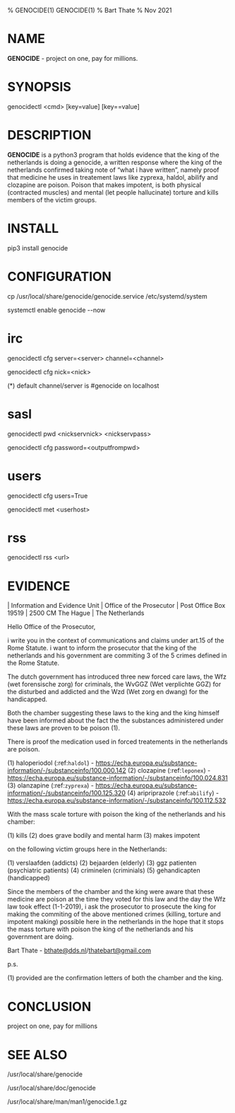 % GENOCIDE(1) GENOCIDE(1)
% Bart Thate
% Nov 2021

# NAME

 **GENOCIDE** - project on one, pay for millions.

# SYNOPSIS

 genocidectl \<cmd\> \[key=value\] \[key==value\] 

# DESCRIPTION

 **GENOCIDE** is a python3 program that holds evidence that the king of the
 netherlands is doing a genocide, a written response where the king of
 the netherlands confirmed taking note of “what i have written”, namely
 proof that medicine he uses in treatement laws like zyprexa, haldol,
 abilify and clozapine are poison. Poison that makes impotent, is both
 physical (contracted muscles) and mental (let people hallucinate) torture
 and kills members of the victim groups.

# INSTALL

 pip3 install genocide

# CONFIGURATION

 cp /usr/local/share/genocide/genocide.service /etc/systemd/system

 systemctl enable genocide --now

# irc

 genocidectl cfg server=\<server\> channel=\<channel\>

 genocidectl cfg nick=\<nick\> 

 (*) default channel/server is #genocide on localhost

# sasl

 genocidectl pwd \<nickservnick\> \<nickservpass\>

 genocidectl cfg password=\<outputfrompwd\>

# users

 genocidectl cfg users=True

 genocidectl met \<userhost\>

# rss

 genocidectl rss \<url\>
    
# EVIDENCE
| Information and Evidence Unit
| Office of the Prosecutor
| Post Office Box 19519
| 2500 CM The Hague
| The Netherlands

 Hello Office of the Prosecutor,

 i write you in the context of communications and claims under art.15 of 
 the Rome Statute. i want to inform the prosecutor that the king of the 
 netherlands and his government are commiting 3 of the 5 crimes defined 
 in the Rome Statute.

 The dutch government has introduced three new forced care laws, the Wfz 
 (wet forensische zorg) for criminals, the WvGGZ (Wet verplichte GGZ) for 
 the disturbed and addicted and the Wzd (Wet zorg en dwang) for the 
 handicapped.

 Both the chamber suggesting these laws to the king and the king himself 
 have been informed about the fact the the substances administered under 
 these laws are proven to be poison (1).
 
 There is proof the medication used in forced treatements in the 
 netherlands are poison.

 (1) haloperiodol (:ref:`haldol`) - https://echa.europa.eu/substance-information/-/substanceinfo/100.000.142
 (2) clozapine (:ref:`leponex`) - https://echa.europa.eu/substance-information/-/substanceinfo/100.024.831
 (3) olanzapine (:ref:`zyprexa`) - https://echa.europa.eu/substance-information/-/substanceinfo/100.125.320
 (4) aripriprazole (:ref:`abilify`) - https://echa.europa.eu/substance-information/-/substanceinfo/100.112.532

 With the mass scale torture with poison the king of the netherlands and 
 his chamber:

 (1) kills
 (2) does grave bodily and mental harm
 (3) makes impotent

 on the following victim groups here in the Netherlands:

 (1) verslaafden (addicts)
 (2) bejaarden (elderly)
 (3) ggz patienten (psychiatric patients)
 (4) criminelen (criminials)
 (5) gehandicapten (handicapped)

 Since the members of the chamber and the king were aware that these 
 medicine are poison at the time they voted for this law and the day the 
 Wfz law took effect (1-1-2019), i ask the prosecutor to prosecute the 
 king for making the commiting of the above mentioned crimes (killing, 
 torture and impotent making) possible here in the netherlands in the 
 hope that it stops the mass torture with poison the king of the 
 netherlands and his government are doing.

 Bart Thate - bthate@dds.nl/thatebart@gmail.com

 p.s.


 (1) provided are the confirmation letters of both the chamber and the king.

# CONCLUSION

 project on one, pay for millions


# SEE ALSO

 /usr/local/share/genocide

 /usr/local/share/doc/genocide

 /usr/local/share/man/man1/genocide.1.gz
